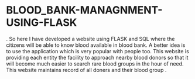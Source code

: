 # BLOOD_BANK-MANAGNMENT-USING-FLASK
 . So here I have developed a website using FLASK and SQL where the citizens will be able to know blood available in blood bank. A better idea is to use the application which  is very popular with people too. This website is providing each entity the facility to approach nearby blood donors so that it will become much easier to search rare blood groups in the hour of need. This website maintains record of all doners and their blood group .
